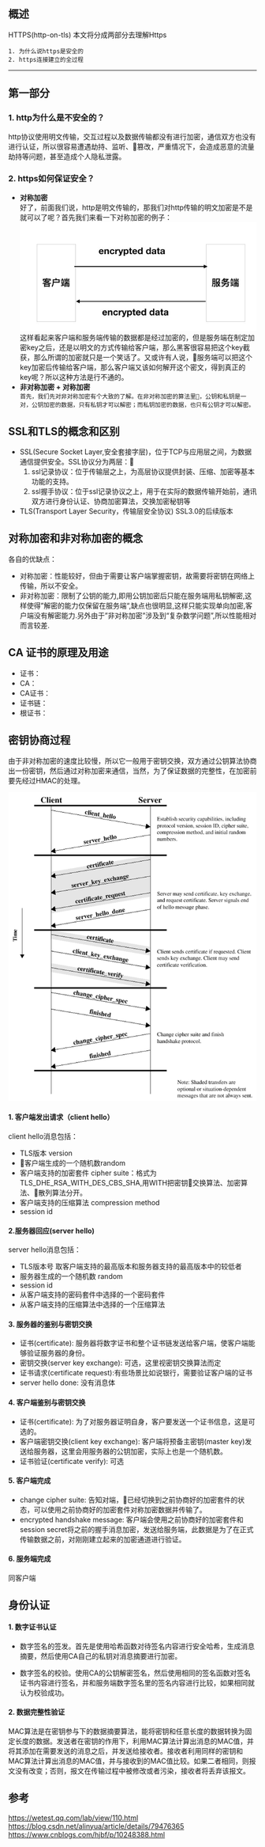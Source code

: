 ## 概述
HTTPS(http-on-tls)
本文将分成两部分去理解Https  

    1. 为什么说https是安全的
    2. https连接建立的全过程
-------
## 第一部分
### 1. http为什么是不安全的？
http协议使用明文传输，交互过程以及数据传输都没有进行加密，通信双方也没有进行认证，所以很容易遭遇劫持、监听、篡改，严重情况下，会造成恶意的流量劫持等问题，甚至造成个人隐私泄露。
### 2. https如何保证安全？
- **对称加密**  
好了，前面我们说，http是明文传输的，那我们对http传输的明文加密是不是就可以了呢？首先我们来看一下对称加密的例子：
![对称加密](images/对称加密.jpg)  
这样看起来客户端和服务端传输的数据都是经过加密的，但是服务端在制定加密key之后，还是以明文的方式传输给客户端，那么黑客很容易把这个key截获，那么所谓的加密就只是一个笑话了。又或许有人说，服务端可以把这个key加密后传输给客户端，那么客户端又该如何解开这个密文，得到真正的key呢？所以这种方法是行不通的。
- **非对称加密 + 对称加密**  
    `首先，我们先对非对称加密有个大致的了解。在非对称加密的算法里，公钥和私钥是一对，公钥加密的数据，只有私钥才可以解密；而私钥加密的数据，也只有公钥才可以解密。`

## SSL和TLS的概念和区别
- SSL(Secure Socket Layer,安全套接字层)，位于TCP与应用层之间，为数据通信提供安全。SSL协议分为两层：
    1. ssl记录协议：位于传输层之上，为高层协议提供封装、压缩、加密等基本功能的支持。
    2. ssl握手协议：位于ssl记录协议之上，用于在实际的数据传输开始前，通讯双方进行身份认证、协商加密算法，交换加密秘钥等
- TLS(Transport Layer Security，传输层安全协议) SSL3.0的后续版本
## 对称加密和非对称加密的概念
各自的优缺点：
- 对称加密：性能较好，但由于需要让客户端掌握密钥，故需要将密钥在网络上传输，所以不安全。
- 非对称加密：限制了公钥的能力,即用公钥加密后只能在服务端用私钥解密,这样使得”解密的能力仅保留在服务端“,缺点也很明显,这样只能实现单向加密,客户端没有解密能力.另外由于”非对称加密”涉及到“复杂数学问题”,所以性能相对而言较差.
## CA 证书的原理及用途
- 证书：
- CA：
- CA证书：
- 证书链：
- 根证书：
## 密钥协商过程
由于非对称加密的速度比较慢，所以它一般用于密钥交换，双方通过公钥算法协商出一份密钥，然后通过对称加密来通信，当然，为了保证数据的完整性，在加密前要先经过HMAC的处理。

![密钥协商过程](images/密钥协商过程.png)
#### 1. 客户端发出请求（client hello）
client hello消息包括：
- TLS版本 version
- 客户端生成的一个随机数random
- 客户端支持的加密套件 cipher suite：格式为TLS_DHE_RSA_WITH_DES_CBS_SHA,用WITH把密钥交换算法、加密算法、散列算法分开。
- 客户端支持的压缩算法 compression method
- session id
#### 2.服务器回应(server hello)
server hello消息包括：
- TLS版本号 取客户端支持的最高版本和服务器支持的最高版本中的较低者
- 服务器生成的一个随机数 random
- session id
- 从客户端支持的密码套件中选择的一个密码套件
- 从客户端支持的压缩算法中选择的一个压缩算法
#### 3. 服务器的鉴别与密钥交换
- 证书(certificate): 服务器将数字证书和整个证书链发送给客户端，使客户端能够验证服务器的身份。
- 密钥交换(server key exchange): 可选，这里视密钥交换算法而定
- 证书请求(certificate request):有些场景比如说银行，需要验证客户端的证书
- server hello done: 没有消息体
#### 4. 客户端鉴别与密钥交换
- 证书(certificate): 为了对服务器证明自身，客户要发送一个证书信息，这是可选的。
- 客户端密钥交换(client key exchange): 客户端将预备主密钥(master key)发送给服务器，这里会用服务器的公钥加密，实际上也是一个随机数。
- 证书验证(certificate verify): 可选
#### 5. 客户端完成
- change cipher suite: 告知对端，已经切换到之前协商好的加密套件的状态，可以使用之前协商好的加密套件对称加密数据并传输了。
- encrypted handshake message: 客户端会使用之前协商好的加密套件和session secret将之前的握手消息加密，发送给服务端，此数据是为了在正式传输数据之前，对刚刚建立起来的加密通道进行验证。
#### 6. 服务端完成
同客户端

## 身份认证
#### 1. 数字证书认证
- 数字签名的签发。首先是使用哈希函数对待签名内容进行安全哈希，生成消息摘要，然后使用CA自己的私钥对消息摘要进行加密。

- 数字签名的校验。使用CA的公钥解密签名，然后使用相同的签名函数对签名证书内容进行签名，并和服务端数字签名里的签名内容进行比较，如果相同就认为校验成功。
#### 2. 数据完整性验证
MAC算法是在密钥参与下的数据摘要算法，能将密钥和任意长度的数据转换为固定长度的数据。发送者在密钥的作用下，利用MAC算法计算出消息的MAC值，并将其添加在需要发送的消息之后，并发送给接收者。接收者利用同样的密钥和MAC算法计算出消息的MAC值，并与接收到的MAC值比较。如果二者相同，则报文没有改变；否则，报文在传输过程中被修改或者污染，接收者将丢弃该报文。

## 参考
https://wetest.qq.com/lab/view/110.html
https://blog.csdn.net/alinyua/article/details/79476365
https://www.cnblogs.com/hjbf/p/10248388.html